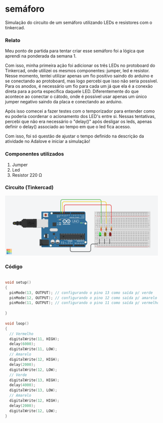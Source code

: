 # semáforo
Simulação do circuito de um semáforo utilizando LEDs e resistores com o tinkercad. 

### Relato

Meu ponto de partida para tentar criar esse semáforo foi a lógica que aprendi na ponderada da semana 1. 

Com isso, minha primeira ação foi adicionar os três LEDs no protoboard do Tinkercad, onde utilizei os mesmos componentes: jumper, led e resistor.
Nesse momento, tentei utilizar apenas um fio positivo saindo do arduino e se conectando ao protoboard, mas logo percebi que isso não seria possível. Para os anodos, é necessário um fio para cada um já que ela é a conexão direta para a porta específica daquele LED. Diferentemente do que acontece ao conectar o cátodo, onde é possível usar apenas um único jumper negativo saindo da placa e conectando ao arduino.

Após isso comecei a fazer testes com o temporizador para entender como eu poderia coordenar o acionamento dos LED's entre si. Nessas tentativas, percebi que não era necessário o "delay()" após desligar os leds, apenas definir o delay() associado ao tempo em que o led fica acesso.

Com isso, foi só questão de ajustar o tempo definido na descrição da atividade no Adalove e iniciar a simulação!

### Componentes utilizados

1. Jumper
2. Led
3. Resistor 220 Ω

### Circuito (Tinkercad)

![Circuito Semáforo](circuito_semaforo.png)

### Código

```C

void setup()
{
  pinMode(13, OUTPUT); // configurando o pino 13 como saída p/ verde
  pinMode(12, OUTPUT); // configurando o pino 12 como saída p/ amarelo
  pinMode(11, OUTPUT); // configurando o pino 11 como saída p/ vermelho

}

void loop()
{
  // Vermelho
  digitalWrite(11, HIGH);
  delay(6000); 
  digitalWrite(11, LOW); 
  // Amarelo
  digitalWrite(12, HIGH);
  delay(2000); 
  digitalWrite(12, LOW); 
  // Verde
  digitalWrite(13, HIGH);
  delay(4000); 
  digitalWrite(13, LOW);
  // Amarelo
  digitalWrite(12, HIGH);
  delay(2000); 
  digitalWrite(12, LOW);
}
```
